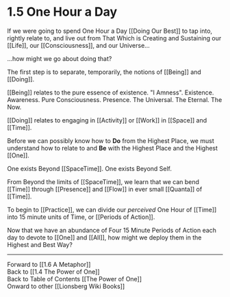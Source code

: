 # 1.5 One Hour a Day

If we were going to spend One Hour a Day [[Doing Our Best]] to tap into, rightly relate to, and live out from That Which is Creating and Sustaining our [[Life]], our [[Consciousness]], and our Universe... 

...how might we go about doing that? 

The first step is to separate, temporarily, the notions of [[Being]] and [[Doing]]. 

[[Being]] relates to the pure essence of existence. "I Amness". Existence. Awareness. Pure Consciousness. Presence. The Universal. The Eternal. The Now. 

[[Doing]] relates to engaging in [[Activity]] or [[Work]] in [[Space]] and [[Time]]. 

Before we can possibly know how to **Do** from the Highest Place, we must understand how to relate to and **Be** with the Highest Place and the Highest [[One]]. 

One exists Beyond [[SpaceTime]]. One exists Beyond Self. 

From Beyond the limits of [[SpaceTime]], we learn that we can bend [[Time]] through [[Presence]] and [[Flow]] in ever small [[Quanta]] of [[Time]]. 

To begin to [[Practice]], we can divide our *perceived* One Hour of [[Time]] into 15 minute units of Time, or [[Periods of Action]].  

Now that we have an abundance of Four 15 Minute Periods of Action each day to devote to [[One]] and [[All]], how might we deploy them in the Highest and Best Way? 

____
Forward to [[1.6 A Metaphor]]  
Back to [[1.4 The Power of One]]    
Back to Table of Contents [[The Power of One]]   
Onward to other [[Lionsberg Wiki Books]]   